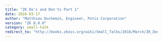 ```yaml
---
title: "ZK Do's and Don'ts Part 1"
date: 2016-03-17
author: "Matthieu Duchemin, Engineer, Potix Corporation"
version: "ZK 8.0.0"
category: small-talk
redirect_to: "http://books.zkoss.org/wiki/Small_Talks/2016/March/ZK_Dos_and_Donts"
---
```

